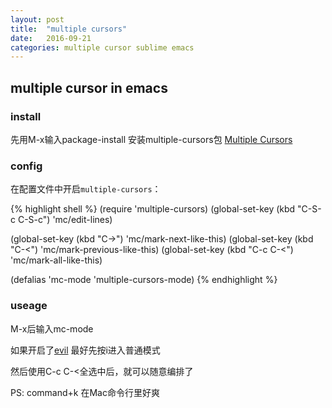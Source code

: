 ```yaml
---
layout: post
title:  "multiple cursors"
date:   2016-09-21
categories: multiple cursor sublime emacs
---
```


## multiple cursor in emacs

### install
先用M-x输入package-install 安装multiple-cursors包
[Multiple Cursors](https://github.com/magnars/multiple-cursors.el)

### config
在配置文件中开启`multiple-cursors`：

{% highlight shell %}
(require 'multiple-cursors)
(global-set-key (kbd "C-S-c C-S-c") 'mc/edit-lines)

(global-set-key (kbd "C->") 'mc/mark-next-like-this)
(global-set-key (kbd "C-<") 'mc/mark-previous-like-this)
(global-set-key (kbd "C-c C-<") 'mc/mark-all-like-this)

(defalias 'mc-mode 'multiple-cursors-mode)
{% endhighlight %}

### useage
M-x后输入mc-mode

如果开启了[evil](https://www.douban.com/group/topic/34775654/)
最好先按i进入普通模式

然后使用C-c C-<全选中后，就可以随意编排了




PS: command+k 在Mac命令行里好爽
